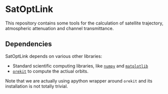 # SatOptLink
This repository contains some tools for the calculation of satellite trajectory, atmospheric attenuation and channel transmittance.

## Dependencies

SatOptLink depends on various other libraries:

* Standard scientific computing libraries, like [`numpy`](https://numpy.org/) and [`matplotlib`](https://matplotlib.org/)
* [`orekit`](https://gitlab.orekit.org/orekit-labs/python-wrapper/-/wikis/home) to compute the actiual orbits.

Note that we are actually using apython wrapper around `orekit` and its installation is not totally trivial. 
